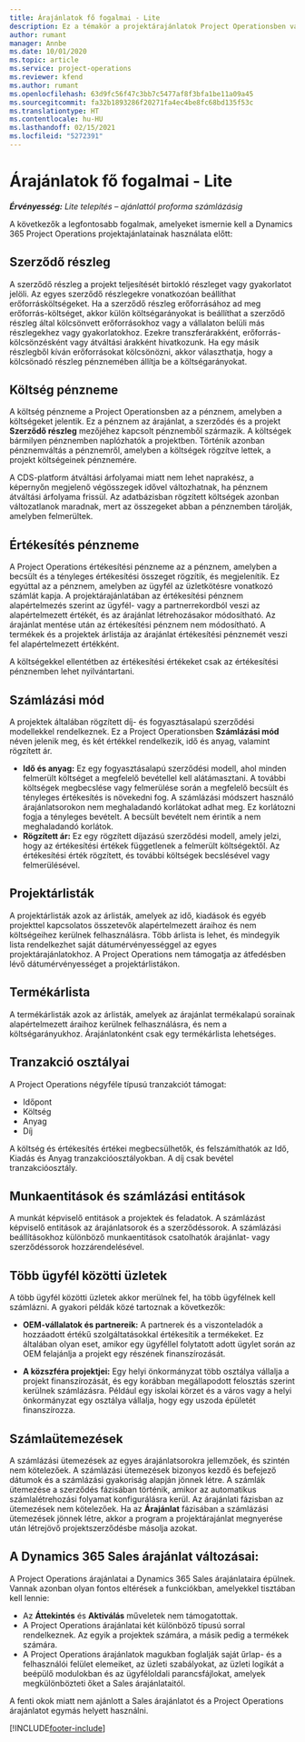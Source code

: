 ```yaml
---
title: Árajánlatok fő fogalmai - Lite
description: Ez a témakör a projektárajánlatok Project Operationsben való használatáról nyújt tájékoztatást.
author: rumant
manager: Annbe
ms.date: 10/01/2020
ms.topic: article
ms.service: project-operations
ms.reviewer: kfend
ms.author: rumant
ms.openlocfilehash: 63d9fc56f47c3bb7c5477af8f3bfa1be11a09a45
ms.sourcegitcommit: fa32b1893286f20271fa4ec4be8fc68bd135f53c
ms.translationtype: HT
ms.contentlocale: hu-HU
ms.lasthandoff: 02/15/2021
ms.locfileid: "5272391"
---
```

# <a name="quotes---key-concepts---lite"></a>Árajánlatok fő fogalmai - Lite

_**Érvényesség:** Lite telepítés – ajánlattól proforma számlázásig_


A következők a legfontosabb fogalmak, amelyeket ismernie kell a Dynamics 365 Project Operations projektajánlatainak használata előtt:

## <a name="contracting-unit"></a>Szerződő részleg

A szerződő részleg a projekt teljesítését birtokló részleget vagy gyakorlatot jelöli. Az egyes szerződő részlegekre vonatkozóan beállíthat erőforrásköltségeket. Ha a szerződő részleg erőforrásához ad meg erőforrás-költséget, akkor külön költségarányokat is beállíthat a szerződő részleg által kölcsönvett erőforrásokhoz vagy a vállalaton belüli más részlegekhez vagy gyakorlatokhoz. Ezekre transzferárakként, erőforrás-kölcsönzésként vagy átváltási árakként hivatkozunk. Ha egy másik részlegből kíván erőforrásokat kölcsönözni, akkor választhatja, hogy a kölcsönadó részleg pénznemében állítja be a költségarányokat.

## <a name="cost-currency"></a>Költség pénzneme

A költség pénzneme a Project Operationsben az a pénznem, amelyben a költségeket jelentik. Ez a pénznem az árajánlat, a szerződés és a projekt **Szerződő részleg** mezőjéhez kapcsolt pénznemből származik. A költségek bármilyen pénznemben naplózhatók a projektben. Történik azonban pénznemváltás a pénznemről, amelyben a költségek rögzítve lettek, a projekt költségeinek pénznemére.

A CDS-platform átváltási árfolyamai miatt nem lehet naprakész, a képernyőn megjelenő végösszegek idővel változhatnak, ha pénznem átváltási árfolyama frissül. Az adatbázisban rögzített költségek azonban változatlanok maradnak, mert az összegeket abban a pénznemben tárolják, amelyben felmerültek.

## <a name="sales-currency"></a>Értékesítés pénzneme

A Project Operations értékesítési pénzneme az a pénznem, amelyben a becsült és a tényleges értékesítési összeget rögzítik, és megjelenítik. Ez egyúttal az a pénznem, amelyben az ügyfél az üzletkötésre vonatkozó számlát kapja. A projektárajánlatában az értékesítési pénznem alapértelmezés szerint az ügyfél- vagy a partnerrekordból veszi az alapértelmezett értékét, és az árajánlat létrehozásakor módosítható. Az árajánlat mentése után az értékesítési pénznem nem módosítható. A termékek és a projektek árlistája az árajánlat értékesítési pénznemét veszi fel alapértelmezett értékként.

A költségekkel ellentétben az értékesítési értékeket csak az értékesítési pénznemben lehet nyilvántartani.

## <a name="billing-method"></a>Számlázási mód

A projektek általában rögzített díj- és fogyasztásalapú szerződési modellekkel rendelkeznek. Ez a Project Operationsben **Számlázási mód** néven jelenik meg, és két értékkel rendelkezik, idő és anyag, valamint rögzített ár.

- **Idő és anyag:** Ez egy fogyasztásalapú szerződési modell, ahol minden felmerült költséget a megfelelő bevétellel kell alátámasztani. A további költségek megbecslése vagy felmerülése során a megfelelő becsült és tényleges értékesítés is növekedni fog. A számlázási módszert használó árajánlatsorokon nem meghaladandó korlátokat adhat meg. Ez korlátozni fogja a tényleges bevételt. A becsült bevételt nem érintik a nem meghaladandó korlátok.
- **Rögzített ár:** Ez egy rögzített díjazású szerződési modell, amely jelzi, hogy az értékesítési értékek függetlenek a felmerült költségektől. Az értékesítési érték rögzített, és további költségek becslésével vagy felmerülésével.

## <a name="project-price-lists"></a>Projektárlisták

A projektárlisták azok az árlisták, amelyek az idő, kiadások és egyéb projekttel kapcsolatos összetevők alapértelmezett áraihoz és nem költségeihez kerülnek felhasználásra. Több árlista is lehet, és mindegyik lista rendelkezhet saját dátumérvényességgel az egyes projektárajánlatokhoz. A Project Operations nem támogatja az átfedésben lévő dátumérvényességet a projektárlistákon.

## <a name="product-price-lists"></a>Termékárlista

A termékárlisták azok az árlisták, amelyek az árajánlat termékalapú sorainak alapértelmezett áraihoz kerülnek felhasználásra, és nem a költségarányukhoz. Árajánlatonként csak egy termékárlista lehetséges.

## <a name="transaction-classes"></a>Tranzakció osztályai

A Project Operations négyféle típusú tranzakciót támogat:

- Időpont
- Költség
- Anyag
- Díj

A költség és értékesítés értékei megbecsülhetők, és felszámíthatók az Idő, Kiadás és Anyag tranzakcióosztályokban. A díj csak bevétel tranzakcióosztály.

## <a name="work-entities-and-billing-entities"></a>Munkaentitások és számlázási entitások

A munkát képviselő entitások a projektek és feladatok. A számlázást képviselő entitások az árajánlatsorok és a szerződéssorok. A számlázási beállításokhoz különböző munkaentitások csatolhatók árajánlat- vagy szerződéssorok hozzárendelésével.

## <a name="multi-customer-deals"></a>Több ügyfél közötti üzletek

A több ügyfél közötti üzletek akkor merülnek fel, ha több ügyfélnek kell számlázni. A gyakori példák közé tartoznak a következők:

- **OEM-vállalatok és partnereik:** A partnerek és a viszonteladók a hozzáadott értékű szolgáltatásokkal értékesítik a termékeket. Ez általában olyan eset, amikor egy ügyféllel folytatott adott ügylet során az OEM felajánlja a projekt egy részének finanszírozását. 

- **A közszféra projektjei:** Egy helyi önkormányzat több osztálya vállalja a projekt finanszírozását, és egy korábban megállapodott felosztás szerint kerülnek számlázásra. Például egy iskolai körzet és a város vagy a helyi önkormányzat egy osztálya vállalja, hogy egy uszoda épületét finanszírozza.

## <a name="invoice-schedules"></a>Számlaütemezések

A számlázási ütemezések az egyes árajánlatsorokra jellemzőek, és szintén nem kötelezőek. A számlázási ütemezések bizonyos kezdő és befejező dátumok és a számlázási gyakoriság alapján jönnek létre. A számlák ütemezése a szerződés fázisában történik, amikor az automatikus számlalétrehozási folyamat konfigurálásra kerül. Az árajánlati fázisban az ütemezések nem kötelezőek. Ha az **Árajánlat** fázisában a számlázási ütemezések jönnek létre, akkor a program a projektárajánlat megnyerése után létrejövő projektszerződésbe másolja azokat.

## <a name="changes-from-dynamics-365-sales-quote"></a>A Dynamics 365 Sales árajánlat változásai:

A Project Operations árajánlatai a Dynamics 365 Sales árajánlataira épülnek. Vannak azonban olyan fontos eltérések a funkciókban, amelyekkel tisztában kell lennie:

- Az **Áttekintés** és **Aktiválás** műveletek nem támogatottak.
- A Project Operations árajánlatai két különböző típusú sorral rendelkeznek. Az egyik a projektek számára, a másik pedig a termékek számára.
- A Project Operations árajánlatok magukban foglalják saját űrlap- és a felhasználói felület elemeiket, az üzleti szabályokat, az üzleti logikát a beépülő modulokban és az ügyféloldali parancsfájlokat, amelyek megkülönbözteti őket a Sales árajánlataitól.

A fenti okok miatt nem ajánlott a Sales árajánlatot és a Project Operations árajánlatot egymás helyett használni.


[!INCLUDE[footer-include](../../includes/footer-banner.md)]